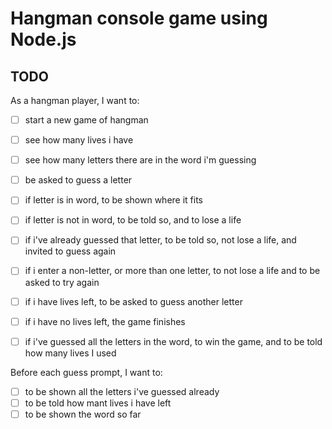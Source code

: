 # Hangman console game using Node.js

## TODO

As a hangman player, I want to:

- [ ] start a new game of hangman
- [ ] see how many lives i have
- [ ] see how many letters there are in the word i'm guessing
- [ ] be asked to guess a letter

- [ ] if letter is in word, to be shown where it fits
- [ ] if letter is not in word, to be told so, and to lose a life
- [ ] if i've already guessed that letter, to be told so, not lose a life, and invited to guess again
- [ ] if i enter a non-letter, or more than one letter, to not lose a life and to be asked to try again

- [ ] if i have lives left, to be asked to guess another letter
- [ ] if i have no lives left, the game finishes
- [ ] if i've guessed all the letters in the word, to win the game, and to be told how many lives I used

Before each guess prompt, I want to:
- [ ] to be shown all the letters i've guessed already
- [ ] to be told how mant lives i have left
- [ ] to be shown the word so far
